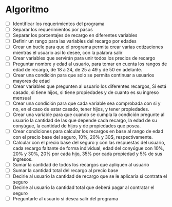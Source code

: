 # Algoritmo
- [ ] Identificar los requerimientos del programa
- [ ] Separar los requerimientos por pasos
- [ ] Separar los porcentajes de recargo en diferentes variables
- [ ] Definir un rango para las variables del recargo por edades
- [ ] Crear un bucle para que el programa permita crear varias cotizaciones mientras el usuario así lo desee, con la palabra salir
- [ ] Crear variables que servirán para unir todos los precios de recargo 
- [ ] Preguntar nombre y edad al usuario, para tomar en cuenta los rangos de edad de recargo, de 18 a 24, de 25 a 49 y de 50 en adelante.
- [ ] Crear una condición para que solo se permita continuar a usuarios mayores de edad
- [ ] Crear variables que pregunten al usuario los diferentes recargos, Si está casado, si tiene hijos, si tiene propiedades y de cuanto es su ingreso mensual
- [ ] Crear una condición para que cada variable sea comprobada con si y no, en el caso de estar casado, tener hijos, y tener propiedades.
- [ ] Crear una variable para que cuando se cumpla la condición pregunte al usuario la cantidad de las que depende cada recargo, la edad de su conyúgue, la cantidad de hijos y de 
propiedades que posea.
- [ ] Crear condiciones para calcular los recargos en base al rango de edad con el precio base del seguro, 10%, 20% y 30$, respectivamente.
- [ ] Calcular con el precio base del seguro y con las respuestas del usuario, cada recargo faltante de forma individual, edad del conyúgue con 10%, 20% y 30%, 20% por cada hijo, 35% por cada propiedad y 5% de sus ingresos. 
- [ ] Sumar la cantidad de todos los recargos que apliquen al usuario
- [ ] Sumar la cantidad total del recargo al precio base 
- [ ] Decirle al usuario la cantidad de recargo que se le aplicaría si contrata el seguro
- [ ] Decirle al usuario la cantidad total que deberá pagar al contratar el seguro
- [ ] Preguntarle al usuario si desea salir del programa
